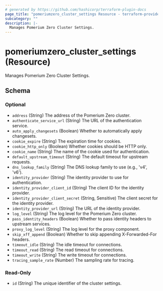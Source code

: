 ```yaml
---
# generated by https://github.com/hashicorp/terraform-plugin-docs
page_title: "pomeriumzero_cluster_settings Resource - terraform-provider-pomeriumzero"
subcategory: ""
description: |-
  Manages Pomerium Zero Cluster Settings.
---
```


# pomeriumzero_cluster_settings (Resource)

Manages Pomerium Zero Cluster Settings.



<!-- schema generated by tfplugindocs -->
## Schema

### Optional

- `address` (String) The address of the Pomerium Zero cluster.
- `authenticate_service_url` (String) The URL of the authentication service.
- `auto_apply_changesets` (Boolean) Whether to automatically apply changesets.
- `cookie_expire` (String) The expiration time for cookies.
- `cookie_http_only` (Boolean) Whether cookies should be HTTP only.
- `cookie_name` (String) The name of the cookie used for authentication.
- `default_upstream_timeout` (String) The default timeout for upstream requests.
- `dns_lookup_family` (String) The DNS lookup family to use (e.g., 'v4', 'v6').
- `identity_provider` (String) The identity provider to use for authentication.
- `identity_provider_client_id` (String) The client ID for the identity provider.
- `identity_provider_client_secret` (String, Sensitive) The client secret for the identity provider.
- `identity_provider_url` (String) The URL of the identity provider.
- `log_level` (String) The log level for the Pomerium Zero cluster.
- `pass_identity_headers` (Boolean) Whether to pass identity headers to upstream services.
- `proxy_log_level` (String) The log level for the proxy component.
- `skip_xff_append` (Boolean) Whether to skip appending X-Forwarded-For headers.
- `timeout_idle` (String) The idle timeout for connections.
- `timeout_read` (String) The read timeout for connections.
- `timeout_write` (String) The write timeout for connections.
- `tracing_sample_rate` (Number) The sampling rate for tracing.

### Read-Only

- `id` (String) The unique identifier of the cluster settings.
